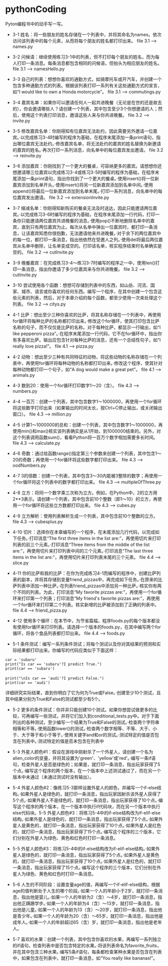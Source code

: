 # pythonCoding
Pyton编程书中的动手写一写。

- 3-1 姓名：将一些朋友的姓名存储在一个列表中，并将其命名为names。依次访问该列表中的每个元素，从而将每个朋友的姓名都打印出来。
file 3.1 --> names.py

- 3-2 问候语：继续使用练习3-1中的列表，但不打印每个朋友的姓名，而为每人打印一条消息。每条消息都包含相同的问候语，但抬头为相应朋友的姓名。
file 3.1 --> namesHello.py

- 3-3 自己的列表：想想你喜欢的通勤方式，如骑摩托车或开汽车，并创建一个包含多种通勤方式的列表。根据该列表打印一系列有关这些通勤方式的宣言，如“I would like to own a Honda motorcycle”。
file 3.1 --> commutings.py

- 3-4 嘉宾名单：如果你可以邀请任何人一起共进晚餐（无论是在世的还是故去的），你会邀请哪些人？请创建一个列表，其中包含至少3个你想邀请的人；然后，使用这个列表打印消息，邀请这些人来与你共进晚餐。
file 3.2 --> invite.py

- 3-5 修改嘉宾名单：你刚得知有位嘉宾无法赴约，因此需要另外邀请一位嘉宾。·以完成练习3-4时编写的程序为基础，在程序末尾添加一条print语句，指出哪位嘉宾无法赴约。·修改嘉宾名单，将无法赴约的嘉宾的姓名替换为新邀请的嘉宾的姓名。·再次打印一系列消息，向名单中的每位嘉宾发出邀请。
file 3.2 --> reinvite.py

- 3-6 添加嘉宾：你刚找到了一个更大的餐桌，可容纳更多的嘉宾。请想想你还想邀请哪三位嘉宾以完成练习3-4或练习3-5时编写的程序为基础，在程序末尾添加一条print语句，指出你找到了一个更大的餐桌。·使用insert()将一位新嘉宾添加到名单开头。·使用insert()将另一位新嘉宾添加到名单中间。·使用append()将最后一位新嘉宾添加到名单末尾。·打印一系列消息，向名单中的每位嘉宾发出邀请。
file 3.2 --> extensionInvite.py

- 3-7 缩减名单：你刚得知新购买的餐桌无法及时送达，因此只能邀请两位嘉宾。·以完成练习3-6时编写的程序为基础，在程序末尾添加一行代码，打印一条你只能邀请两位嘉宾共进晚餐的消息。·使用pop()不断地删除名单中的嘉宾，直到只有两位嘉宾为止。每次从名单中弹出一位嘉宾时，都打印一条消息，让该嘉宾知悉你很抱歉，无法邀请他来共进晚餐。·对于余下的两位嘉宾中的每一位，都打印一条消息，指出他依然在受邀人之列。·使用del将最后两位嘉宾从名单中删除，让名单变成空的。打印该名单，核实程序结束时名单确实是空的。
file 3.2 --> cutInvite.py

- 3-9 晚餐嘉宾：在完成练习3-4～练习3-7时编写的程序之一中，使用len()打印一条消息，指出你邀请了多少位嘉宾来与你共进晚餐。
file 3.2 --> cutInvite.py

- 3-10 尝试使用各个函数：想想可存储到列表中的东西，如山岳、河流、国家、城市、语言或你喜欢的任何东西。编写一个程序，在其中创建一个包含这些元素的列表，然后，对于本章介绍的每个函数，都至少使用一次来处理这个列表。
file 3.2 --> citys.py

- 4-1 比萨：想出至少三种你喜欢的比萨，将其名称存储在一个列表中，再使用for循环将每种比萨的名称都打印出来。·修改这个for循环，使其打印包含比萨名称的句子，而不仅仅是比萨的名称。对于每种比萨，都显示一行输出，如“I like pepperoni pizza”。·在程序末尾添加一行代码，它不在for循环中，指出你有多喜欢比萨。输出应包含针对每种比萨的消息，还有一个总结性句子，如“I really love pizza!”。
file 4.1 --> pizza.py

- 4-2 动物：想出至少三种有共同特征的动物，将这些动物的名称存储在一个列表中，再使用for循环将每种动物的名称都打印出来。·修改这个程序，使其针对每种动物都打印一个句子，如“A dog would make a great pet”。
file 4.1 --> animals.py

- 4-3 数到20：使用一个for循环打印数字1～20（含）。
file 4.3 --> numbers.py

- 4-4 一百万：创建一个列表，其中包含数字1～1000000，再使用一个for循环将这些数字打印出来（如果输出的时间太长，按Ctrl+C停止输出，或关闭输出窗口）。
file 4.3 --> million.py

- 4-5 计算1～1000000的总和：创建一个列表，其中包含数字1～1000000，再使用min()和max()核实该列表确实是从1开始，到1000000结束的。另外，对这个列表调用函数sum()，看看Python将一百万个数字相加需要多长时间。
file 4.3 --> calculate.py

- 4-6 奇数：通过给函数range()指定第三个参数来创建一个列表，其中包含1～20的奇数；再使用一个for循环将这些数字都打印出来。
file 4.3 --> oodNumbers.py

- 4-7 3的倍数：创建一个列表，其中包含3～30内能被3整除的数字；再使用一个for循环将这个列表中的数字都打印出来。
file 4.3 --> multipleOfThree.py

- 4-8 立方：将同一个数字乘三次称为立方。例如，在Python中，2的立方用2**3表示。请创建一个列表，其中包含前10个整数（即1～10）的立方，再使用一个for循环将这些立方数都打印出来。
file 4.3 --> cubes.py

- 4-9 立方解析：使用列表解析生成一个列表，其中包含前10个整数的立方。
file 4.3 --> cubesplus.py

- 4-10 切片：选择你在本章编写的一个程序，在末尾添加几行代码，以完成如下任务。·打印消息“The first three items in the list are:”，再使用切片来打印列表的前三个元素。·打印消息“Three items from the middle of the list are:”，再使用切片来打印列表中间的三个元素。·打印消息“The last three items in the list are:”，再使用切片来打印列表末尾的三个元素。
file 4.4 --> slice.py

- 4-11 你的比萨和我的比萨：在你为完成练习4-1而编写的程序中，创建比萨列表的副本，并将其存储到变量friend_pizzas中，再完成如下任务。·在原来的比萨列表中添加一种比萨。·在列表friend_pizzas中添加另一种比萨。·核实你有两个不同的列表。为此，打印消息“My favorite pizzas are:”，再使用一个for循环来打印第一个列表；打印消息“My friend's favorite pizzas are:”，再使用一个for循环来打印第二个列表。核实新增的比萨被添加到了正确的列表中。
file 4.4 --> friend_pizza.py

- 4-12 使用多个循环：在本节中，为节省篇幅，程序foods.py的每个版本都没有使用for循环来打印列表。请选择一个版本的foods.py，在其中编写两个for循环，将各个食品列表都打印出来。
file 4.4 --> foods.py

- 5-1 条件测试：编写一系列条件测试；将每个测试以及你对其结果的预测和实际结果都打印出来。你编写的代码应类似于下面这样：
```pyton
car = 'subaru'
print("Is car == 'subaru'?I predict True.")
print(car == 'subaru')
   　
print("\nIs car == 'audi'?I predict False.")
print(car == 'audi')
```
详细研究实际结果，直到你明白了它为何为True或False。·创建至少10个测试，且其中结果分别为True和False的测试都至少有5个。
- 5-2 更多的条件测试：你并非只能创建10个测试。如果你想尝试做更多的比较，可再编写一些测试，并将它们加入到conditional_tests.py中。对于下面列出的各种测试，至少编写一个结果为True和False的测试。·检查两个字符串相等和不等。·使用函数lower()的测试。·检查两个数字相等、不等、大于、小于、大于等于和小于等于。·使用关键字and和or的测试。·测试特定的值是否包含在列表中。·测试特定的值是否未包含在列表中

- 5-3 外星人颜色#1：假设在游戏中刚射杀了一个外星人，请创建一个名为alien_color的变量，并将其设置为'green'、'yellow'或'red'。·编写一条if语句，检查外星人是否是绿色的；如果是，就打印一条消息，指出玩家获得了5个点。·编写这个程序的两个版本，在一个版本中上述测试通过了，而在另一个版本中未通过（未通过测试时没有输出）。

- 5-4 外星人颜色#2：像练习5-3那样设置外星人的颜色，并编写一个if-else结构。·如果外星人是绿色的，就打印一条消息，指出玩家因射杀该外星人获得了5个点。·如果外星人不是绿色的，就打印一条消息，指出玩家获得了10个点。·编写这个程序的两个版本，在一个版本中执行if代码块，而在另一个版本中执行else代码块。5-5 外星人颜色#3：将练习5-4中的if-else结构改为if-elif-else结构。·如果外星人是绿色的，就打印一条消息，指出玩家获得了5个点。·如果外星人是黄色的，就打印一条消息，指出玩家获得了10个点。·如果外星人是红色的，就打印一条消息，指出玩家获得了15个点。·编写这个程序的三个版本，它们分别在外星人为绿色、黄色和红色时打印一条消息。

- 5-5 外星人颜色#3：将练习5-4中的if-else结构改为if-elif-else结构。·如果外星人是绿色的，就打印一条消息，指出玩家获得了5个点。·如果外星人是黄色的，就打印一条消息，指出玩家获得了10个点。·如果外星人是红色的，就打印一条消息，指出玩家获得了15个点。·编写这个程序的三个版本，它们分别在外星人为绿色、黄色和红色时打印一条消息。

- 5-6 人生的不同阶段：设置变量age的值，再编写一个if-elif-else结构，根据age的值判断处于人生的哪个阶段。·如果一个人的年龄小于2岁，就打印一条消息，指出他是婴儿。·如果一个人的年龄为2（含）～4岁，就打印一条消息，指出他正蹒跚学步。·如果一个人的年龄为4（含）～13岁，就打印一条消息，指出他是儿童。·如果一个人的年龄为13（含）～20岁，就打印一条消息，指出他是青少年。·如果一个人的年龄为20（含）～65岁，就打印一条消息，指出他是成年人。·如果一个人的年龄超过65（含）岁，就打印一条消息，指出他是老年人。

- 5-7 喜欢的水果：创建一个列表，其中包含你喜欢的水果，再编写一系列独立的if语句，检查列表中是否包含特定的水果。·将该列表命名为favorite_fruits，并在其中包含三种水果。·编写5条if语句，每条都检查某种水果是否包含在列表中，如果包含在列表中，就打印一条消息，如“You really like bananas!”。